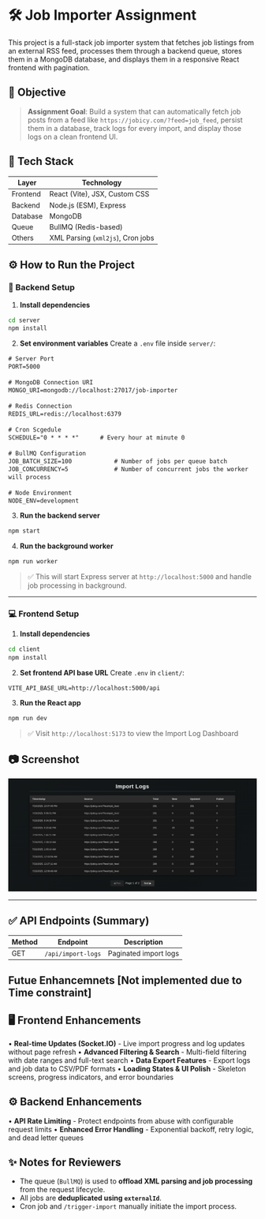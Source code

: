 # 🛠️ Job Importer Assignment

This project is a full-stack job importer system that fetches job listings from an external RSS feed, processes them through a backend queue, stores them in a MongoDB database, and displays them in a responsive React frontend with pagination.

## 📌 Objective

> **Assignment Goal**: Build a system that can automatically fetch job posts from a feed like `https://jobicy.com/?feed=job_feed`, persist them in a database, track logs for every import, and display those logs on a clean frontend UI.

## 🧱 Tech Stack

| Layer    | Technology                        |
| -------- | --------------------------------- |
| Frontend | React (Vite), JSX, Custom CSS     |
| Backend  | Node.js (ESM), Express            |
| Database | MongoDB                           |
| Queue    | BullMQ (Redis-based)              |
| Others   | XML Parsing (`xml2js`), Cron jobs |

## ⚙️ How to Run the Project

### 🔧 Backend Setup

1. **Install dependencies**

```bash
cd server
npm install
```

2. **Set environment variables**
   Create a `.env` file inside `server/`:

```env
# Server Port
PORT=5000

# MongoDB Connection URI
MONGO_URI=mongodb://localhost:27017/job-importer

# Redis Connection
REDIS_URL=redis://localhost:6379

# Cron Scgedule
SCHEDULE="0 * * * *"      # Every hour at minute 0

# BullMQ Configuration
JOB_BATCH_SIZE=100            # Number of jobs per queue batch
JOB_CONCURRENCY=5             # Number of concurrent jobs the worker will process

# Node Environment
NODE_ENV=development

```

3. **Run the backend server**

```bash
npm start
```

4. **Run the background worker**

```bash
npm run worker
```

> ✅ This will start Express server at `http://localhost:5000` and handle job processing in background.

---

### 💻 Frontend Setup

1. **Install dependencies**

```bash
cd client
npm install
```

2. **Set frontend API base URL**
   Create `.env` in `client/`:

```env
VITE_API_BASE_URL=http://localhost:5000/api
```

3. **Run the React app**

```bash
npm run dev
```

> ✅ Visit `http://localhost:5173` to view the Import Log Dashboard

## 📷 Screenshot

![Screenshot](/docs/images/preview.png)

---

## ✅ API Endpoints (Summary)

| Method | Endpoint           | Description           |
| ------ | ------------------ | --------------------- |
| GET    | `/api/import-logs` | Paginated import logs |

## Futue Enhancemnets [Not implemented due to Time constraint]

## 🖥️ Frontend Enhancements

• **Real-time Updates (Socket.IO)** - Live import progress and log updates without page refresh
• **Advanced Filtering & Search** - Multi-field filtering with date ranges and full-text search
• **Data Export Features** - Export logs and job data to CSV/PDF formats
• **Loading States & UI Polish** - Skeleton screens, progress indicators, and error boundaries

## ⚙️ Backend Enhancements

• **API Rate Limiting** - Protect endpoints from abuse with configurable request limits
• **Enhanced Error Handling** - Exponential backoff, retry logic, and dead letter queues

## ✨ Notes for Reviewers

- The queue (`BullMQ`) is used to **offload XML parsing and job processing** from the request lifecycle.
- All jobs are **deduplicated using `externalId`**.
- Cron job and `/trigger-import` manually initiate the import process.
